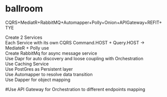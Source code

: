 # ballroom
CQRS+MediatR+RabbitMQ+Automapper+Polly+Onion+APIGateway+REFIT+TYE <br/>

Create 2 Services <br/>
Each Service with its own CQRS Command.HOST + Query.HOST -> MediateR + Polly use <br/>
Create RabbitMq for async message service<br/>
Use Dapr for auto discovery and loose coupling with Orchestration <br/>
Use Caching Service  <br/>
Use PostGres as Persistent layer<br/>
Use Automapper to resolve data transition <br/>
Use Dapper for object mapping <br/>

#Use API Gateway for Orchestration to different endpoints mapping 


